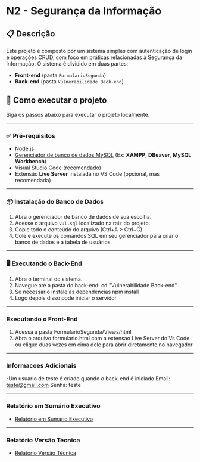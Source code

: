 # N2 - Segurança da Informação

## 📋 Descrição

Este projeto é composto por um sistema simples com autenticação de login e operações CRUD, com foco em práticas relacionadas à Segurança da Informação. O sistema é dividido em duas partes:

- **Front-end** (pasta `FormularioSegunda`)
- **Back-end** (pasta `Vulnerabilidade Back-end`)

## 🚀 Como executar o projeto

Siga os passos abaixo para executar o projeto localmente.

---

### ✅ Pré-requisitos

- [Node.js](https://nodejs.org/)
- [Gerenciador de banco de dados MySQL](https://www.apachefriends.org/index.html) (Ex: **XAMPP**, **DBeaver**, **MySQL Workbench**)
- Visual Studio Code (recomendado)
- Extensão **Live Server** instalada no VS Code (opcional, mas recomendada)

---

### 📦 Instalação do Banco de Dados

1. Abra o gerenciador de banco de dados de sua escolha.
2. Acesse o arquivo `vul.sql` localizado na raiz do projeto.
3. Copie todo o conteúdo do arquivo (Ctrl+A > Ctrl+C).
4. Cole e execute os comandos SQL em seu gerenciador para criar o banco de dados e a tabela de usuários.

---

### 🖥️ Executando o Back-End

1. Abra o terminal do sistema.
2. Navegue até a pasta do back-end:
   cd "Vulnerabilidade Back-end"
3. Se necessario instale as dependencias npm install
4. Logo depois disso pode iniciar o servidor

---
### Executando o Front-End
1. Acessa a pasta FormularioSegunda/Views/html
2. Abra o arquivo formulario.html com a extensao Live Server do Vs Code ou clique duas vezes em cima dele para abrir diretamente no navegador

---

### Informacoes Adicionais 
-Um usuario de teste é criado quando o back-end é iniciado
    Email: teste@gmail.com
    Senha: teste

---
### Relatório em Sumário Executivo
- [Relatório em Sumário Executivo](https://catolicasc-my.sharepoint.com/:w:/g/personal/luiz_marcon_catolicasc_edu_br/EdejdAcY0t1Mtz9xUO80kj8BC-0lKoNwcrJqolymiI3FVw?e=Kf6Jby)

---

### Relatório Versão Técnica
- [Relatório Versão Técnica](https://catolicasc-my.sharepoint.com/:w:/g/personal/luiz_marcon_catolicasc_edu_br/EcVRXtjXPdlDtOt5gEu-VPoBT3DazZwwk6DiVW0lDV2iCA?rtime=GdgDCymM3Ug)
